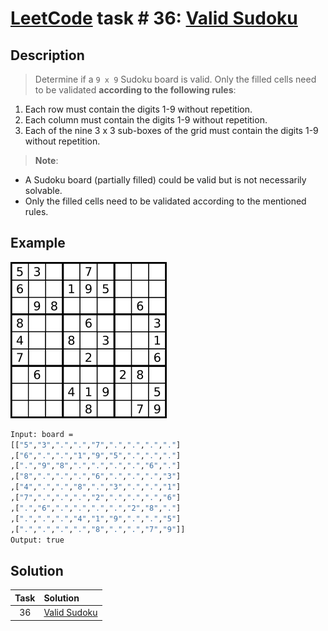 # [LeetCode][leetcode] task # 36: [Valid Sudoku][task]

Description
-----------

> Determine if a `9 x 9` Sudoku board is valid.
> Only the filled cells need to be validated
> **according to the following rules**:
> 
1. Each row must contain the digits 1-9 without repetition.
2. Each column must contain the digits 1-9 without repetition.
3. Each of the nine 3 x 3 sub-boxes of the grid
   must contain the digits 1-9 without repetition.
> 
> **Note**:
* A Sudoku board (partially filled) could be valid but is not necessarily solvable.
* Only the filled cells need to be validated according to the mentioned rules.

Example
-------

![board.png](image/board.png)

```sh
Input: board = 
[["5","3",".",".","7",".",".",".","."]
,["6",".",".","1","9","5",".",".","."]
,[".","9","8",".",".",".",".","6","."]
,["8",".",".",".","6",".",".",".","3"]
,["4",".",".","8",".","3",".",".","1"]
,["7",".",".",".","2",".",".",".","6"]
,[".","6",".",".",".",".","2","8","."]
,[".",".",".","4","1","9",".",".","5"]
,[".",".",".",".","8",".",".","7","9"]]
Output: true
```

Solution
--------

| Task | Solution                 |
|:----:|:-------------------------|
|  36  | [Valid Sudoku][solution] |


[leetcode]: <http://leetcode.com/>
[task]: <https://leetcode.com/problems/valid-sudoku/>
[solution]: <https://github.com/wellaxis/witalis-jkit/blob/main/module/tasks/src/main/java/com/witalis/jkit/tasks/core/task/leetcode/h1/p36/option/Practice.java>
